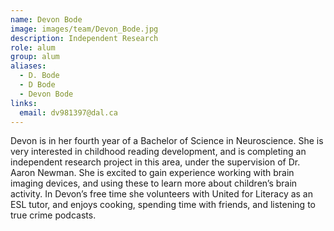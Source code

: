 ```yaml
---
name: Devon Bode
image: images/team/Devon_Bode.jpg
description: Independent Research 
role: alum
group: alum
aliases:
  - D. Bode
  - D Bode
  - Devon Bode
links:
  email: dv981397@dal.ca
---
```


Devon is in her fourth year of a Bachelor of Science in Neuroscience. She is very interested in childhood reading development, and is completing an independent research project in this area, under the supervision of Dr. Aaron Newman. She is excited to gain experience working with brain imaging devices, and using these to learn more about children’s brain activity. In Devon’s free time she volunteers with United for Literacy as an ESL tutor, and enjoys cooking, spending time with friends, and listening to true crime podcasts. 